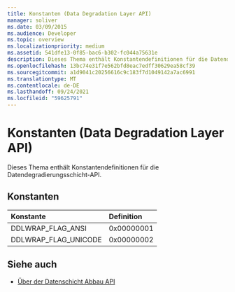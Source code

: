 ```yaml
---
title: Konstanten (Data Degradation Layer API)
manager: soliver
ms.date: 03/09/2015
ms.audience: Developer
ms.topic: overview
ms.localizationpriority: medium
ms.assetid: 541dfe13-0f85-bac6-b302-fc044a75631e
description: Dieses Thema enthält Konstantendefinitionen für die Datendegradierungsschicht-API.
ms.openlocfilehash: 13bc74e31f7e562bfd8eac7edff30629ea58cf39
ms.sourcegitcommit: a1d9041c20256616c9c183f7d1049142a7ac6991
ms.translationtype: MT
ms.contentlocale: de-DE
ms.lasthandoff: 09/24/2021
ms.locfileid: "59625791"
---
```

# <a name="constants-data-degradation-layer-api"></a>Konstanten (Data Degradation Layer API)

Dieses Thema enthält Konstantendefinitionen für die Datendegradierungsschicht-API.
  
## <a name="constants"></a>Konstanten

|**Konstante**|**Definition**|
|:-----|:-----|
|DDLWRAP_FLAG_ANSI  <br/> |0x00000001  <br/> |
|DDLWRAP_FLAG_UNICODE  <br/> |0x00000002  <br/> |
   
## <a name="see-also"></a>Siehe auch

- [Über der Datenschicht Abbau API](about-the-data-degradation-layer-api.md)


